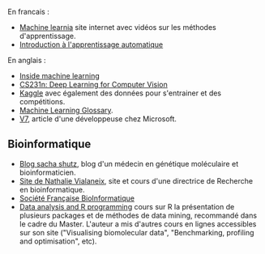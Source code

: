 En francais :

* [Machine learnia](https://machinelearnia.com/machine-learning/) site internet avec vidéos sur les méthodes d'apprentissage.
* [Introduction à l'apprentissage automatique](https://projeduc.github.io/intro_apprentissage_automatique/)

En anglais :

* [Inside machine learning](https://inside-machinelearning.com/)
* [CS231n: Deep Learning for Computer Vision](https://cs231n.github.io/)
* [Kaggle](https://www.kaggle.com) avec également des données pour s'entrainer et des compétitions.
* [Machine Learning Glossary](https://ml-cheatsheet.readthedocs.io/en/latest/index.html).
* [V7](https://www.v7labs.com/authors/pragati-baheti), article d'une développeuse chez Microsoft.

## Bioinformatique

* [Blog sacha shutz](https://dridk.me/), blog d'un médecin en génétique moléculaire et bioinformaticien.
* [Site de Nathalie Vialaneix](https://dridk.me/), site et cours d'une directrice de Recherche en bioinformatique.
* [Société Française BioInformatique](https://www.sfbi.fr/)
* [Data analysis and R programming](https://lgatto.github.io/2017_11_09_Rcourse_Jena/index.html) cours sur R la présentation de plusieurs packages et de méthodes de data mining, recommandé dans le cadre du Master. L'auteur a mis d'autres cours en lignes accessibles sur son site ("Visualising biomolecular data", "Benchmarking, profiling and optimisation", etc).